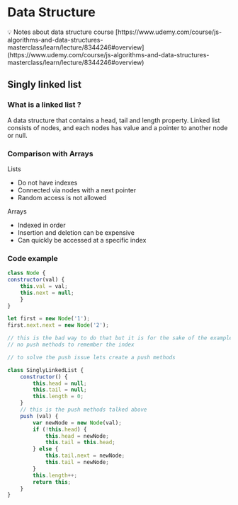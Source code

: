 # Data Structure

<aside>
💡 Notes about data structure course 
[https://www.udemy.com/course/js-algorithms-and-data-structures-masterclass/learn/lecture/8344246#overview](https://www.udemy.com/course/js-algorithms-and-data-structures-masterclass/learn/lecture/8344246#overview)

</aside>

## Singly linked list

### What is a linked list ?

A data structure that contains a head, tail and length property.
Linked list consists of nodes, and each nodes has value and a pointer to another node or null. 

### Comparison with Arrays

Lists

- Do not have indexes
- Connected via nodes with a next pointer
- Random access is not allowed

Arrays 

- Indexed in order
- Insertion and deletion can be expensive
- Can quickly be accessed at a specific index

### Code example

```jsx
class Node {
constructor(val) {
    this.val = val;
    this.next = null;
    }
}

let first = new Node('1');
first.next.next = new Node('2');

// this is the bad way to do that but it is for the sake of the example.
// no push methods to remember the index

// to solve the push issue lets create a push methods 

class SinglyLinkedList {
    constructor() {
        this.head = null;
        this.tail = null;
        this.length = 0;
    }
    // this is the push methods talked above
    push (val) {
        var newNode = new Node(val);
        if (!this.head) {
            this.head = newNode;
            this.tail = this.head;
        } else {
            this.tail.next = newNode;
            this.tail = newNode;
        }
        this.length++;
        return this;
    }
}

  

```

